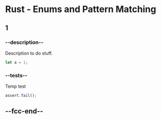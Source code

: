 # Rust - Enums and Pattern Matching

## 1

### --description--

Description to do stuff.

```rust
let a = 1;
```

### --tests--

Temp test

```js
assert.fail();
```

## --fcc-end--
